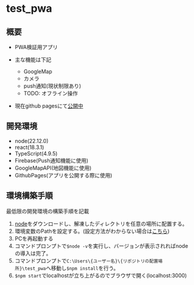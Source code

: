# test_pwa

## 概要
* PWA検証用アプリ
* 主な機能は下記
  * GoogleMap
  * カメラ
  * push通知(現状制限あり)
  * TODO: オフライン操作

* 現在github pagesにて[公開中](https://miyano001148.github.io/test_pwa/)

## 開発環境
* node(22.12.0)
* react(18.3.1)
* TypeScript(4.9.5)
* Firebase(Push通知機能に使用)
* GoogleMapAPI(地図機能に使用)
* GithubPages(アプリを公開する際に使用)

## 環境構築手順

最低限の開発環境の構築手順を記載

1. [node](https://nodejs.org/dist/)をダウンロードし、解凍したディレクトリを任意の場所に配置する。
2.  環境変数のPathを設定する。(設定方法がわからない場合は[こちら](https://win11lab.info/win11-environment-variable/))
3.  PCを再起動する
4.  コマンドプロンプトで`$node -v`を実行し、バージョンが表示されればnodeの導入は完了。
5.  コマンドプロンプトで`C:\Users\{ユーザー名}\{リポジトリの配置場所}\test_pwa`へ移動し`$npm install`を行う。
6. `$npm start`でlocalhostが立ち上がるのでブラウザで開く(localhost:3000)

